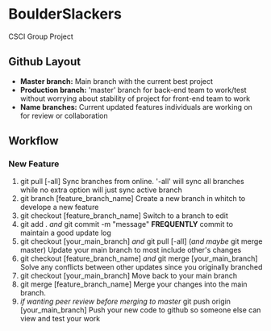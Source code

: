 # BoulderSlackers

CSCI Group Project

## Github Layout

- **Master branch:** Main branch with the current best project
- **Production branch:** 'master' branch for back-end team to work/test without worrying about stability of project for front-end team to work
- **Name branches:** Current updated features individuals are working on for review or collaboration

## Workflow

### New Feature

1. git pull [-all]
    Sync branches from online. '-all' will sync all branches while no extra option will just sync active branch
2. git branch [feature_branch_name]
    Create a new branch in whitch to develope a new feature
3. git checkout [feature_branch_name]
    Switch to a branch to edit
4. git add . *and* git commit -m "message"
    **FREQUENTLY** commit to maintain a good update log
5. git checkout [your_main_branch] *and* git pull [-all] (*and maybe* git merge master)
    Update your main branch to most include other's changes
6. git checkout [feature_branch_name] *and* git merge [your_main_branch]
    Solve any conflicts between other updates since you originally branched
7. git checkout [your_main_branch]
    Move back to your main branch
8. git merge [feature_branch_name]
    Merge your changes into the main branch.
9. *if wanting peer review before merging to master* git push origin [your_main_branch]
    Push your new code to github so someone else can view and test your work